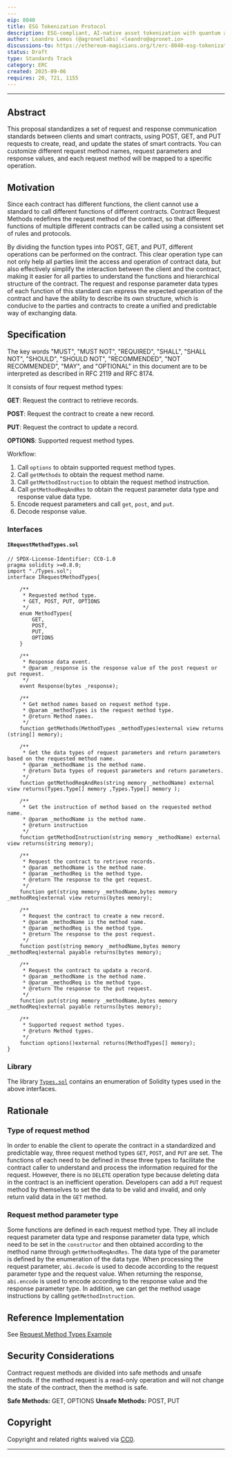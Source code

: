 ```yaml
---
---
eip: 8040
title: ESG Tokenization Protocol
description: ESG-compliant, AI-native asset tokenization with quantum auditability and lifecycle integrity.
author: Leandro Lemos (@agronetlabs) <leandro@agronet.io>
discussions-to: https://ethereum-magicians.org/t/erc-8040-esg-tokenization-protocol/25846
status: Draft
type: Standards Track
category: ERC
created: 2025-09-06
requires: 20, 721, 1155
---
```

---

## Abstract

This proposal standardizes a set of request and response communication standards between clients and smart contracts, using POST, GET, and PUT requests to create, read, and update the states of smart contracts. You can customize different request method names, request parameters and response values, and each request method will be mapped to a specific operation.

## Motivation

Since each contract has different functions, the client cannot use a standard to call different functions of different contracts. Contract Request Methods redefines the request method of the contract, so that different functions of multiple different contracts can be called using a consistent set of rules and protocols.

By dividing the function types into POST, GET, and PUT, different operations can be performed on the contract. This clear operation type can not only help all parties limit the access and operation of contract data, but also effectively simplify the interaction between the client and the contract, making it easier for all parties to understand the functions and hierarchical structure of the contract. The request and response parameter data types of each function of this standard can express the expected operation of the contract and have the ability to describe its own structure, which is conducive to the parties and contracts to create a unified and predictable way of exchanging data.

## Specification

The key words "MUST", "MUST NOT", "REQUIRED", "SHALL", "SHALL NOT", "SHOULD", "SHOULD NOT", "RECOMMENDED", "NOT RECOMMENDED", "MAY", and "OPTIONAL" in this document are to be interpreted as described in RFC 2119 and RFC 8174.

It consists of four request method types:

**GET**: Request the contract to retrieve records.

**POST**: Request the contract to create a new record.

**PUT**: Request the contract to update a record.

**OPTIONS**: Supported request method types.

Workflow:

1. Call ```options``` to obtain supported request method types.
2. Call ```getMethods``` to obtain the request method name.
3. Call ```getMethodInstruction``` to obtain the request method instruction.
4. Call ```getMethodReqAndRes``` to obtain the request parameter data type and response value data type.
5. Encode request parameters and call ```get```, ```post```, and ```put```.
6. Decode response value.

### Interfaces

#### `IRequestMethodTypes.sol`

```solidity
// SPDX-License-Identifier: CC0-1.0
pragma solidity >=0.8.0;
import "./Types.sol";
interface IRequestMethodTypes{

    /**
     * Requested method type.
     * GET, POST, PUT, OPTIONS
     */
    enum MethodTypes{
        GET,
        POST,
        PUT,
        OPTIONS
    }

    /**
     * Response data event.
     * @param _response is the response value of the post request or put request.
     */
    event Response(bytes _response);

    /**
     * Get method names based on request method type.
     * @param _methodTypes is the request method type.
     * @return Method names.
     */
    function getMethods(MethodTypes _methodTypes)external view returns (string[] memory);

    /**
     * Get the data types of request parameters and return parameters based on the requested method name.
     * @param _methodName is the method name.
     * @return Data types of request parameters and return parameters.
     */
    function getMethodReqAndRes(string memory _methodName) external view returns(Types.Type[] memory ,Types.Type[] memory );

    /**
     * Get the instruction of method based on the requested method name.
     * @param _methodName is the method name.
     * @return instruction
     */
    function getMethodInstruction(string memory _methodName) external view returns(string memory);

    /**
     * Request the contract to retrieve records.
     * @param _methodName is the method name.
     * @param _methodReq is the method type.
     * @return The response to the get request.
     */
    function get(string memory _methodName,bytes memory _methodReq)external view returns(bytes memory);

    /**
     * Request the contract to create a new record.
     * @param _methodName is the method name.
     * @param _methodReq is the method type.
     * @return The response to the post request.
     */
    function post(string memory _methodName,bytes memory _methodReq)external payable returns(bytes memory);

    /**
     * Request the contract to update a record.
     * @param _methodName is the method name.
     * @param _methodReq is the method type.
     * @return The response to the put request.
     */
    function put(string memory _methodName,bytes memory _methodReq)external payable returns(bytes memory);

    /**
     * Supported request method types.
     * @return Method types.
     */
    function options()external returns(MethodTypes[] memory);
}

```

### Library

The library [`Types.sol`](../assets/eip-7654/Types.sol) contains an enumeration of Solidity types used in the above interfaces.

## Rationale

### Type of request method

In order to enable the client to operate the contract in a standardized and predictable way, three request method types ```GET```, ```POST```, and ```PUT``` are set. The functions of each need to be defined in these three types to facilitate the contract caller to understand and process the information required for the request. However, there is no ```DELETE``` operation type because deleting data in the contract is an inefficient operation. Developers can add a ```PUT``` request method by themselves to set the data to be valid and invalid, and only return valid data in the ```GET``` method.

### Request method parameter type

Some functions are defined in each request method type. They all include request parameter data type and response parameter data type, which need to be set in the ```constructor``` and then obtained according to the method name through ```getMethodReqAndRes```. The data type of the parameter is defined by the enumeration of the data type. When processing the request parameter, ```abi.decode``` is used to decode according to the request parameter type and the request value. When returning the response, ```abi.encode``` is used to encode according to the response value and the response parameter type. In addition, we can get the method usage instructions by calling ```getMethodInstruction```.

## Reference Implementation

See [Request Method Types Example](../assets/eip-7654/RequestMethodTypes.sol)

## Security Considerations

Contract request methods are divided into safe methods and unsafe methods. If the method request is a read-only operation and will not change the state of the contract, then the method is safe.

**Safe Methods:** GET, OPTIONS
**Unsafe Methods:** POST, PUT

## Copyright

Copyright and related rights waived via [CC0](../LICENSE.md).

---
